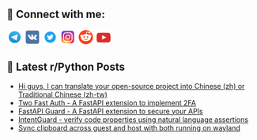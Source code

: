 ## 🔎 Connect with me:
[<img src="https://github.com/bullbesh/bullbesh/blob/main/images/Telegram.png" width="32" height="32" />](https://t.me/bullbesh)
[<img src="https://github.com/bullbesh/bullbesh/blob/main/images/VK.png" width="32" height="32" />](https://vk.com/bullbesh)
[<img src="https://github.com/bullbesh/bullbesh/blob/main/images/Twitter.png" width="32" height="32" />](https://twitter.com/bullbesh1)
[<img src="https://github.com/bullbesh/bullbesh/blob/main/images/Instagram.png" width="32" height="32" />](https://www.instagram.com/bullbesh)
[<img src="https://github.com/bullbesh/bullbesh/blob/main/images/Reddit.png" width="32" height="32" />](https://www.reddit.com/user/bullbesh)
[<img src="https://github.com/bullbesh/bullbesh/blob/main/images/YouTube.png" width="32" height="32" />](https://www.youtube.com/channel/UCtfjRs6uzgq5mfm8S06WTcg)

## 📕 Latest r/Python Posts
<!-- BLOG-POST-LIST:START -->
- [Hi guys, I can translate your open-source project into Chinese &lpar;zh&rpar; or Traditional Chinese &lpar;zh-tw&rpar;](https://www.reddit.com/r/Python/comments/1ilhzog/hi_guys_i_can_translate_your_opensource_project/)
- [Two Fast Auth - A FastAPI extension to implement 2FA](https://www.reddit.com/r/Python/comments/1ilhnfm/two_fast_auth_a_fastapi_extension_to_implement_2fa/)
- [FastAPI Guard - A FastAPI extension to secure your APIs](https://www.reddit.com/r/Python/comments/1ilhbkk/fastapi_guard_a_fastapi_extension_to_secure_your/)
- [IntentGuard - verify code properties using natural language assertions](https://www.reddit.com/r/Python/comments/1ilfqtm/intentguard_verify_code_properties_using_natural/)
- [Sync clipboard across guest and host with both running on wayland](https://www.reddit.com/r/Python/comments/1il8lcd/sync_clipboard_across_guest_and_host_with_both/)
<!-- BLOG-POST-LIST:END -->
